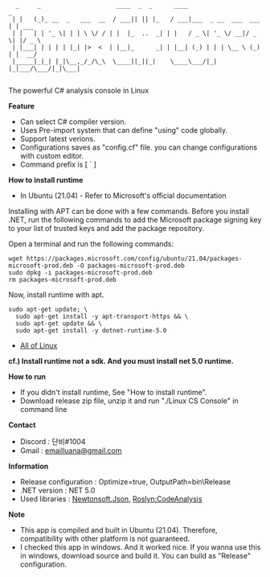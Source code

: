 ```
  _     _                     ____  _  _      ____                      _      
 | |   (_)_ __  _   ___  __  / ___|| || |_   / ___|___  _ __  ___  ___ | | ___ 
 | |   | | '_ \| | | \ \/ / | |  |_  ..  _| | |   / _ \| '_ \/ __|/ _ \| |/ _ \
 | |___| | | | | |_| |>  <  | |__|_      _| | |__| (_) | | | \__ \ (_) | |  __/
 |_____|_|_| |_|\__,_/_/\_\  \____||_||_|    \____\___/|_| |_|___/\___/|_|\___|
                                                                               
```

The powerful C# analysis console in Linux

**Feature**
- Can select C# compiler version.
- Uses Pre-import system that can define "using" code globally.
- Support latest verions.
- Configurations saves as "config.cf" file. you can change configurations with custom editor.
- Command prefix is [ \` ]

**How to install runtime**
- In Ubuntu (21.04) - Refer to Microsoft's official documentation

Installing with APT can be done with a few commands. Before you install .NET, run the following commands to add the Microsoft package signing key to your list of trusted keys and add the package repository.

Open a terminal and run the following commands:

```
wget https://packages.microsoft.com/config/ubuntu/21.04/packages-microsoft-prod.deb -O packages-microsoft-prod.deb
sudo dpkg -i packages-microsoft-prod.deb
rm packages-microsoft-prod.deb
```

Now, install runtime with apt.

```
sudo apt-get update; \
  sudo apt-get install -y apt-transport-https && \
  sudo apt-get update && \
  sudo apt-get install -y dotnet-runtime-5.0
```

- [All of Linux](https://docs.microsoft.com/en-us/dotnet/core/install/linux)

**cf.) Install runtime not a sdk. And you must install net 5.0 runtime.**

**How to run**
- If you didn't install runtime, See "How to install runtime".
- Download release zip file, unzip it and run "./Linux CS Console" in command line

**Contact**
- Discord : 단비#1004
- Gmail : emailluana@gmail.com

**Information**
- Release configuration : Optimize=true, OutputPath=bin\Release
- .NET version : NET 5.0
- Used libraries : [Newtonsoft.Json](https://github.com/JamesNK/Newtonsoft.Json), [Roslyn:CodeAnalysis](https://github.com/dotnet/roslyn)

**Note**
- This app is compiled and built in Ubuntu (21.04). Therefore, compatibility with other platform is not guaranteed.
- I checked this app in windows. And it worked nice. If you wanna use this in windows, download source and build it. You can build as "Release" configuration.
